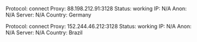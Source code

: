 Protocol: connect
Proxy: 88.198.212.91:3128
Status: working
IP: N/A
Anon: N/A
Server: N/A
Country: Germany

Protocol: connect
Proxy: 152.244.46.212:3128
Status: working
IP: N/A
Anon: N/A
Server: N/A
Country: Brazil

